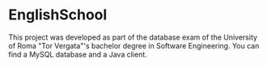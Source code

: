 # EnglishSchool

This project was developed as part of the database exam of the University of Roma "Tor Vergata"'s bachelor degree in Software Engineering.
You can find a MySQL database and a Java client.
